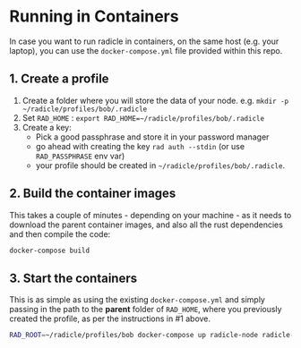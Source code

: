 # Running in Containers
In case you want to run radicle in containers, on the same host (e.g. your laptop),
you can use the `docker-compose.yml` file provided within this repo. 

## 1. Create a profile 

1. Create a folder where you will store the data of your node. e.g. `mkdir -p ~/radicle/profiles/bob/.radicle`
1. Set `RAD_HOME` : `export RAD_HOME=~/radicle/profiles/bob/.radicle`
1. Create a key:
   - Pick a good passphrase and store it in your password manager
   - go ahead with creating the key `rad auth --stdin` (or use `RAD_PASSPHRASE` env var)
   - your profile should be created in `~/radicle/profiles/bob/.radicle`. 

## 2. Build the container images

This takes a couple of minutes - depending on your machine - as it needs 
to download the parent container images, and also all the rust 
dependencies and then compile the code: 

```bash
docker-compose build
```

## 3. Start the containers 

This is as simple as using the existing `docker-compose.yml` and simply passing in 
the path to the **parent** folder of `RAD_HOME`, where you previously created the 
profile, as per the instructions in #1 above.

```bash
RAD_ROOT=~/radicle/profiles/bob docker-compose up radicle-node radicle-httpd 
```